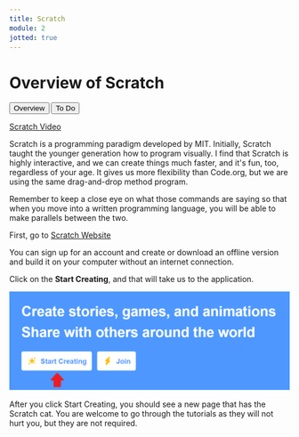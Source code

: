 ```yaml
---
title: Scratch
module: 2
jotted: true
---
```


# Overview of Scratch

<div class="tab">
  <button class="tablinks active" onclick="openTab(event, 'Overview')">Overview</button>
   <button class="tablinks" onclick="openTab(event, 'ToDo')">To Do</button>
</div>

<!-- Tab content -->
<div id="Overview" class="tabcontent" style="display:block">

<p><a href="//www.youtube.com/embed/bMaZ7m0yiVI" data-lity>Scratch Video</a></p>

<p>Scratch is a programming paradigm developed by MIT. Initially, Scratch taught the younger generation how to program visually.  I find that Scratch is highly interactive, and we can create things much faster, and it's fun, too, regardless of your age.  It gives us more flexibility than Code.org, but we are using the same drag-and-drop method program.</p>

<p>Remember to keep a close eye on what those commands are saying so that when you move into a written programming language, you will be able to make parallels between the two.</p>
</div>
<div id="ToDo" class="tabcontent">
<p>First, go to <a href="https://scratch.mit.edu/" target="_blank">Scratch Website</a></p>

<p>You can sign up for an account and create or download an offline version and build it on your computer without an internet connection.</p>

<p>Click on the <b>Start Creating</b>, and that will take us to the application.</p>

<img src="../imgs/StartCreating.png" alt="Start Creating" />

<p>After you click Start Creating, you should see a new page that has the Scratch cat.  You are welcome to go through the tutorials as they will not hurt you, but they are not required.</p>
</div>
